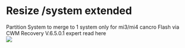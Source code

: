 # Resize /system extended
Partition System to merge to 1 system only for mi3/mi4 cancro
Flash via CWM Recovery V.6.5.0.1
expert read here<br />
<a href="http://links.mifans.web.id/vbb">
  <img src="http://links.mifans.web.id/qr/create-qr-code/?size=82x82&data=http://links.mifans.web.id/vbb" border="0">
</a>
